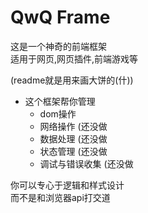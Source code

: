 # QwQ Frame
这是一个神奇的前端框架   
适用于网页,网页插件,前端游戏等   

(readme就是用来画大饼的(什))   
- 这个框架帮你管理
    - dom操作
    - 网络操作 (还没做
    - 数据处理 (还没做
    - 状态管理 (还没做
    - 调试与错误收集 (还没做

你可以专心于逻辑和样式设计   
而不是和浏览器api打交道   
